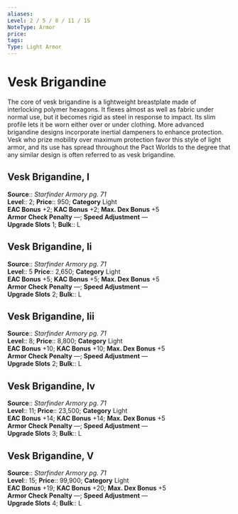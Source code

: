 ```yaml
---
aliases: 
Level: 2 / 5 / 8 / 11 / 15
NoteType: Armor
price: 
tags: 
Type: Light Armor
---
```


# Vesk Brigandine

The core of vesk brigandine is a lightweight breastplate made of interlocking polymer hexagons. It flexes almost as well as fabric under normal use, but it becomes rigid as steel in response to impact. Its slim profile lets it be worn either over or under clothing. More advanced brigandine designs incorporate inertial dampeners to enhance protection. Vesk who prize mobility over maximum protection favor this style of light armor, and its use has spread throughout the Pact Worlds to the degree that any similar design is often referred to as vesk brigandine.  

## Vesk Brigandine, I

**Source**:: _Starfinder Armory pg. 71_  
**Level**:: 2;
**Price**:: 950; **Category** Light  
**EAC Bonus** +2; **KAC Bonus** +2; **Max. Dex Bonus** +5  
**Armor Check Penalty** —; **Speed Adjustment** —  
**Upgrade Slots** 1; **Bulk**:: L

## Vesk Brigandine, Ii

**Source**:: _Starfinder Armory pg. 71_  
**Level**:: 5
**Price**:: 2,650; **Category** Light  
**EAC Bonus** +5; **KAC Bonus** +5; **Max. Dex Bonus** +5  
**Armor Check Penalty** —; **Speed Adjustment** —  
**Upgrade Slots** 2; **Bulk**:: L

## Vesk Brigandine, Iii

**Source**:: _Starfinder Armory pg. 71_  
**Level**:: 8;
**Price**:: 8,800; **Category** Light  
**EAC Bonus** +10; **KAC Bonus** +10; **Max. Dex Bonus** +5  
**Armor Check Penalty** —; **Speed Adjustment** —  
**Upgrade Slots** 2; **Bulk**:: L

## Vesk Brigandine, Iv

**Source**:: _Starfinder Armory pg. 71_  
**Level**:: 11;
**Price**:: 23,500; **Category** Light  
**EAC Bonus** +14; **KAC Bonus** +14; **Max. Dex Bonus** +5  
**Armor Check Penalty** —; **Speed Adjustment** —  
**Upgrade Slots** 3; **Bulk**:: L

## Vesk Brigandine, V

**Source**:: _Starfinder Armory pg. 71_  
**Level**:: 15;
**Price**:: 99,900; **Category** Light  
**EAC Bonus** +19; **KAC Bonus** +20; **Max. Dex Bonus** +5  
**Armor Check Penalty** —; **Speed Adjustment** —  
**Upgrade Slots** 4; **Bulk**:: L
